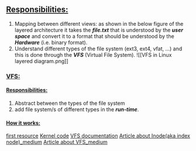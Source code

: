## <b><u>Responsibilities:</u></b>
1. Mapping between different views: as shown in the below figure of the layered architecture it takes the <b><i>file.txt</i></b> that is understood by the <b><i>user space</i></b> and convert it to a format that should be understood by the <b><i>Hardware</i></b> (i.e. binary format).
2. Understand different types of the file system (ext3, ext4, vfat, ...) and this is done through the <b><i>VFS</i></b> (Virtual File System).
![[VFS in Linux layered diagram.png]]

### <b><u>VFS:</u></b>
#### <b><u>Responsibilities:</u></b>
1. Abstract between the types of the file system
2. add file system/s of different types in the <i><b>run-time</b></i>.

#### <b><u>How it works:</u></b>
[first resource](https://www.starlab.io/blog/introduction-to-the-linux-virtual-filesystem-vfs-part-i-a-high-level-tour)
[Kernel code](https://elixir.bootlin.com/linux/v5.7-rc4/source/include/linux/fs.h#L2234)
[VFS documentation](https://www.kernel.org/doc/html/next/filesystems/vfs.html)
[Article about Inode(aka index node)_medium](https://medium.com/@boutnaru/linux-what-is-an-inode-7ba47a519940)
[Article about VFS_medium](https://medium.com/@boutnaru/linux-vfs-virtual-file-system-2dc0f26cdfc0)
